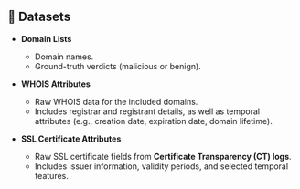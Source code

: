 ## 📂 Datasets

- **Domain Lists**  
  - Domain names.  
  - Ground-truth verdicts (malicious or benign).  

- **WHOIS Attributes**  
  - Raw WHOIS data for the included domains.  
  - Includes registrar and registrant details, as well as temporal attributes (e.g., creation date, expiration date, domain lifetime).   

- **SSL Certificate Attributes**  
  - Raw SSL certificate fields from **Certificate Transparency (CT) logs**.  
  - Includes issuer information, validity periods, and selected temporal features.  
